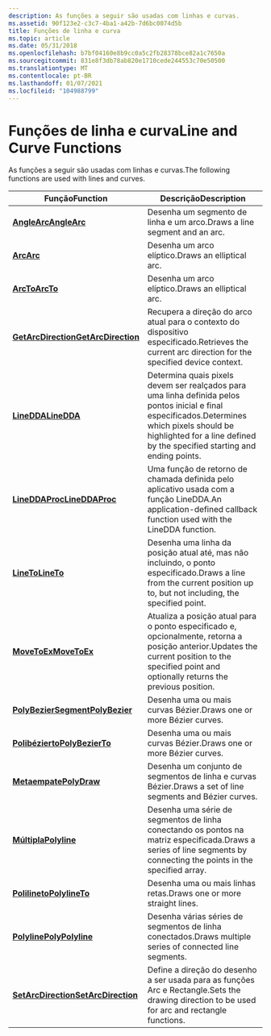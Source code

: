 ```yaml
---
description: As funções a seguir são usadas com linhas e curvas.
ms.assetid: 90f123e2-c3c7-4ba1-a42b-7d6bc0074d5b
title: Funções de linha e curva
ms.topic: article
ms.date: 05/31/2018
ms.openlocfilehash: b7bf04160e8b9cc0a5c2fb28378bce82a1c7650a
ms.sourcegitcommit: 831e8f3db78ab820e1710cede244553c70e50500
ms.translationtype: MT
ms.contentlocale: pt-BR
ms.lasthandoff: 01/07/2021
ms.locfileid: "104988799"
---
```

# <a name="line-and-curve-functions"></a><span data-ttu-id="cbd0b-103">Funções de linha e curva</span><span class="sxs-lookup"><span data-stu-id="cbd0b-103">Line and Curve Functions</span></span>

<span data-ttu-id="cbd0b-104">As funções a seguir são usadas com linhas e curvas.</span><span class="sxs-lookup"><span data-stu-id="cbd0b-104">The following functions are used with lines and curves.</span></span>



| <span data-ttu-id="cbd0b-105">Função</span><span class="sxs-lookup"><span data-stu-id="cbd0b-105">Function</span></span>                                   | <span data-ttu-id="cbd0b-106">Descrição</span><span class="sxs-lookup"><span data-stu-id="cbd0b-106">Description</span></span>                                                                                                   |
|--------------------------------------------|---------------------------------------------------------------------------------------------------------------|
| [<span data-ttu-id="cbd0b-107">**AngleArc**</span><span class="sxs-lookup"><span data-stu-id="cbd0b-107">**AngleArc**</span></span>](/windows/desktop/api/Wingdi/nf-wingdi-anglearc)               | <span data-ttu-id="cbd0b-108">Desenha um segmento de linha e um arco.</span><span class="sxs-lookup"><span data-stu-id="cbd0b-108">Draws a line segment and an arc.</span></span>                                                                              |
| [<span data-ttu-id="cbd0b-109">**Arc**</span><span class="sxs-lookup"><span data-stu-id="cbd0b-109">**Arc**</span></span>](/windows/desktop/api/Wingdi/nf-wingdi-arc)                         | <span data-ttu-id="cbd0b-110">Desenha um arco elíptico.</span><span class="sxs-lookup"><span data-stu-id="cbd0b-110">Draws an elliptical arc.</span></span>                                                                                      |
| [<span data-ttu-id="cbd0b-111">**ArcTo**</span><span class="sxs-lookup"><span data-stu-id="cbd0b-111">**ArcTo**</span></span>](/windows/desktop/api/Wingdi/nf-wingdi-arcto)                     | <span data-ttu-id="cbd0b-112">Desenha um arco elíptico.</span><span class="sxs-lookup"><span data-stu-id="cbd0b-112">Draws an elliptical arc.</span></span>                                                                                      |
| [<span data-ttu-id="cbd0b-113">**GetArcDirection**</span><span class="sxs-lookup"><span data-stu-id="cbd0b-113">**GetArcDirection**</span></span>](/windows/desktop/api/Wingdi/nf-wingdi-getarcdirection) | <span data-ttu-id="cbd0b-114">Recupera a direção do arco atual para o contexto do dispositivo especificado.</span><span class="sxs-lookup"><span data-stu-id="cbd0b-114">Retrieves the current arc direction for the specified device context.</span></span>                                         |
| [<span data-ttu-id="cbd0b-115">**LineDDA**</span><span class="sxs-lookup"><span data-stu-id="cbd0b-115">**LineDDA**</span></span>](/windows/desktop/api/Wingdi/nf-wingdi-linedda)                 | <span data-ttu-id="cbd0b-116">Determina quais pixels devem ser realçados para uma linha definida pelos pontos inicial e final especificados.</span><span class="sxs-lookup"><span data-stu-id="cbd0b-116">Determines which pixels should be highlighted for a line defined by the specified starting and ending points.</span></span> |
| [<span data-ttu-id="cbd0b-117">**LineDDAProc**</span><span class="sxs-lookup"><span data-stu-id="cbd0b-117">**LineDDAProc**</span></span>](/windows/desktop/api/Wingdi/nc-wingdi-lineddaproc)         | <span data-ttu-id="cbd0b-118">Uma função de retorno de chamada definida pelo aplicativo usada com a função LineDDA.</span><span class="sxs-lookup"><span data-stu-id="cbd0b-118">An application-defined callback function used with the LineDDA function.</span></span>                                      |
| [<span data-ttu-id="cbd0b-119">**LineTo**</span><span class="sxs-lookup"><span data-stu-id="cbd0b-119">**LineTo**</span></span>](/windows/desktop/api/Wingdi/nf-wingdi-lineto)                   | <span data-ttu-id="cbd0b-120">Desenha uma linha da posição atual até, mas não incluindo, o ponto especificado.</span><span class="sxs-lookup"><span data-stu-id="cbd0b-120">Draws a line from the current position up to, but not including, the specified point.</span></span>                         |
| [<span data-ttu-id="cbd0b-121">**MoveToEx**</span><span class="sxs-lookup"><span data-stu-id="cbd0b-121">**MoveToEx**</span></span>](/windows/desktop/api/Wingdi/nf-wingdi-movetoex)               | <span data-ttu-id="cbd0b-122">Atualiza a posição atual para o ponto especificado e, opcionalmente, retorna a posição anterior.</span><span class="sxs-lookup"><span data-stu-id="cbd0b-122">Updates the current position to the specified point and optionally returns the previous position.</span></span>             |
| [<span data-ttu-id="cbd0b-123">**PolyBezierSegment**</span><span class="sxs-lookup"><span data-stu-id="cbd0b-123">**PolyBezier**</span></span>](/windows/desktop/api/Wingdi/nf-wingdi-polybezier)           | <span data-ttu-id="cbd0b-124">Desenha uma ou mais curvas Bézier.</span><span class="sxs-lookup"><span data-stu-id="cbd0b-124">Draws one or more Bézier curves.</span></span>                                                                              |
| [<span data-ttu-id="cbd0b-125">**Polibézierto**</span><span class="sxs-lookup"><span data-stu-id="cbd0b-125">**PolyBezierTo**</span></span>](/windows/desktop/api/Wingdi/nf-wingdi-polybezierto)       | <span data-ttu-id="cbd0b-126">Desenha uma ou mais curvas Bézier.</span><span class="sxs-lookup"><span data-stu-id="cbd0b-126">Draws one or more Bézier curves.</span></span>                                                                              |
| [<span data-ttu-id="cbd0b-127">**Metaempate**</span><span class="sxs-lookup"><span data-stu-id="cbd0b-127">**PolyDraw**</span></span>](/windows/desktop/api/Wingdi/nf-wingdi-polydraw)               | <span data-ttu-id="cbd0b-128">Desenha um conjunto de segmentos de linha e curvas Bézier.</span><span class="sxs-lookup"><span data-stu-id="cbd0b-128">Draws a set of line segments and Bézier curves.</span></span>                                                               |
| [<span data-ttu-id="cbd0b-129">**Múltipla**</span><span class="sxs-lookup"><span data-stu-id="cbd0b-129">**Polyline**</span></span>](/windows/desktop/api/Wingdi/nf-wingdi-polyline)               | <span data-ttu-id="cbd0b-130">Desenha uma série de segmentos de linha conectando os pontos na matriz especificada.</span><span class="sxs-lookup"><span data-stu-id="cbd0b-130">Draws a series of line segments by connecting the points in the specified array.</span></span>                              |
| [<span data-ttu-id="cbd0b-131">**Polilineto**</span><span class="sxs-lookup"><span data-stu-id="cbd0b-131">**PolylineTo**</span></span>](/windows/desktop/api/Wingdi/nf-wingdi-polylineto)           | <span data-ttu-id="cbd0b-132">Desenha uma ou mais linhas retas.</span><span class="sxs-lookup"><span data-stu-id="cbd0b-132">Draws one or more straight lines.</span></span>                                                                             |
| [<span data-ttu-id="cbd0b-133">**Polyline**</span><span class="sxs-lookup"><span data-stu-id="cbd0b-133">**PolyPolyline**</span></span>](/windows/desktop/api/Wingdi/nf-wingdi-polypolyline)       | <span data-ttu-id="cbd0b-134">Desenha várias séries de segmentos de linha conectados.</span><span class="sxs-lookup"><span data-stu-id="cbd0b-134">Draws multiple series of connected line segments.</span></span>                                                             |
| [<span data-ttu-id="cbd0b-135">**SetArcDirection**</span><span class="sxs-lookup"><span data-stu-id="cbd0b-135">**SetArcDirection**</span></span>](/windows/desktop/api/Wingdi/nf-wingdi-setarcdirection) | <span data-ttu-id="cbd0b-136">Define a direção do desenho a ser usada para as funções Arc e Rectangle.</span><span class="sxs-lookup"><span data-stu-id="cbd0b-136">Sets the drawing direction to be used for arc and rectangle functions.</span></span>                                        |



 

 

 



